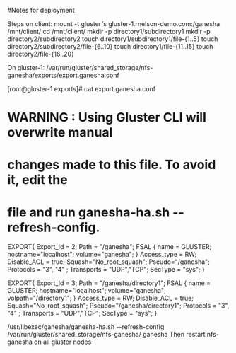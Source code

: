 
#Notes for deployment

Steps on client:
 mount -t glusterfs gluster-1.rnelson-demo.com:/ganesha /mnt/client/
 cd /mnt/client/
 mkdir -p directory1/subdirectory1
 mkdir -p directory2/subdirectory2
 touch directory1/subdirectory1/file-{1..5}
 touch directory2/subdirectory2/file-{6..10}
 touch directory1/file-{11..15}
 touch directory2/file-{16..20}


On gluster-1:
/var/run/gluster/shared_storage/nfs-ganesha/exports/export.ganesha.conf

[root@gluster-1 exports]# cat export.ganesha.conf
# WARNING : Using Gluster CLI will overwrite manual
# changes made to this file. To avoid it, edit the
# file and run ganesha-ha.sh --refresh-config.
EXPORT{
      Export_Id = 2;
      Path = "/ganesha";
      FSAL {
           name = GLUSTER;
           hostname="localhost";
          volume="ganesha";
           }
      Access_type = RW;
      Disable_ACL = true;
      Squash="No_root_squash";
      Pseudo="/ganesha";
      Protocols = "3", "4" ;
      Transports = "UDP","TCP";
      SecType = "sys";
     }

EXPORT{
      Export_Id = 3;
      Path = "/ganesha/directory1";
      FSAL {
           name = GLUSTER;
           hostname="localhost";
          volume="ganesha";
	  volpath="/directory1";
           }
      Access_type = RW;
      Disable_ACL = true;
      Squash="No_root_squash";
      Pseudo="/ganesha/directory1";
      Protocols = "3", "4" ;
      Transports = "UDP","TCP";
      SecType = "sys";
     }

/usr/libexec/ganesha/ganesha-ha.sh --refresh-config /var/run/gluster/shared_storage/nfs-ganesha/ ganesha
Then restart nfs-ganesha on all gluster nodes
